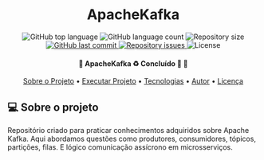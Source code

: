 <h1 style="text-align: center; font-weight: bold;">ApacheKafka</h1>

<p align="center">
  <img alt="GitHub top language" src="https://img.shields.io/github/languages/top/leandro-barros/ApacheKafka.svg">

  <img alt="GitHub language count" src="https://img.shields.io/github/languages/count/leandro-barros/ApacheKafka.svg">

  <img alt="Repository size" src="https://img.shields.io/github/repo-size/leandro-barros/ApacheKafka.svg">
  
  <a href="https://github.com/leandro-barros/rabbitmq-springAMQP/commits/master">
    <img alt="GitHub last commit" src="https://img.shields.io/github/last-commit/leandro-barros/ApacheKafka.svg">
  </a>

  <a href="https://github.com/leandro-barros/rabbitmq-springAMQP/issues">
    <img alt="Repository issues" src="https://img.shields.io/github/issues/leandro-barros/ApacheKafka.svg">
  </a>

  <img alt="License" src="https://img.shields.io/badge/license-MIT-brightgreen">
</p>

<h4 align="center"> 
	🚧  ApacheKafka ♻️ Concluído 🚀 🚧
</h4>

<p align="center">
 <a href="#-sobre-o-projeto">Sobre o Projeto</a> •
 <a href="#-executar-o-projeto">Executar Projeto</a> • 
 <a href="#-tecnologias">Tecnologias</a> • 
 <a href="#-autor">Autor</a> • 
 <a href="#-licença">Licença</a>
</p>

## 💻 Sobre o projeto

Repositório criado para praticar conhecimentos adquiridos sobre Apache Kafka. Aqui abordamos questões como produtores, consumidores, tópicos, partições, filas. E lógico comunicação assícrono em microsserviços.
